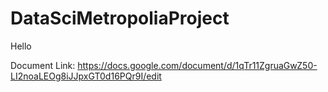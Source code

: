 # DataSciMetropoliaProject

Hello

Document Link: https://docs.google.com/document/d/1qTr11ZgruaGwZ50-LI2noaLEOg8iJJpxGT0d16PQr9I/edit
